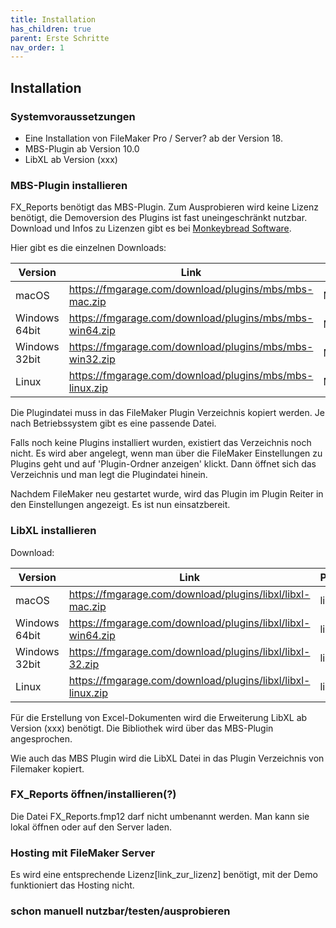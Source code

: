 ```yaml
---
title: Installation
has_children: true
parent: Erste Schritte
nav_order: 1
---
```


## Installation

### Systemvoraussetzungen

- Eine Installation von FileMaker Pro / Server? ab der Version 18.
- MBS-Plugin ab Version 10.0
- LibXL ab Version (xxx)

### MBS-Plugin installieren

FX_Reports benötigt das MBS-Plugin. Zum Ausprobieren wird keine Lizenz benötigt, die Demoversion des Plugins ist fast uneingeschränkt nutzbar. Download und Infos zu Lizenzen gibt es bei [Monkeybread Software](https://www.monkeybreadsoftware.com/filemaker/buy/).

Hier gibt es die einzelnen Downloads:

|Version|Link|Plugindatei|
|-|-|-|
| macOS | https://fmgarage.com/download/plugins/mbs/mbs-mac.zip | MBS.fmplugin |
| Windows 64bit | https://fmgarage.com/download/plugins/mbs/mbs-win64.zip | MBS.fmx64 |
| Windows 32bit | https://fmgarage.com/download/plugins/mbs/mbs-win32.zip | MBS.fmx |
| Linux | https://fmgarage.com/download/plugins/mbs/mbs-linux.zip | MBS.xxx.fmx |

Die Plugindatei muss in das FileMaker Plugin Verzeichnis kopiert werden. Je nach Betriebssystem gibt es eine passende Datei.

Falls noch keine Plugins installiert wurden, existiert das Verzeichnis noch nicht. Es wird aber angelegt, wenn man über die FileMaker Einstellungen zu Plugins geht und auf 'Plugin-Ordner anzeigen' klickt. Dann öffnet sich das Verzeichnis und man legt die Plugindatei hinein.

Nachdem FileMaker neu gestartet wurde, wird das Plugin im Plugin Reiter in den Einstellungen angezeigt. Es ist nun einsatzbereit.

### LibXL installieren

Download:

|Version|Link|Plugindatei|
|-|-|-|
| macOS | https://fmgarage.com/download/plugins/libxl/libxl-mac.zip | libxl.dylib |
| Windows 64bit | https://fmgarage.com/download/plugins/libxl/libxl-win64.zip | libxl.dll |
| Windows 32bit | https://fmgarage.com/download/plugins/libxl/libxl-32.zip | libxl32.dll |
| Linux | https://fmgarage.com/download/plugins/libxl/libxl-linux.zip | libxl<area>.so |

Für die Erstellung von Excel-Dokumenten wird die Erweiterung LibXL ab Version (xxx) benötigt. Die Bibliothek wird über das MBS-Plugin angesprochen.

Wie auch das MBS Plugin wird die LibXL Datei in das Plugin Verzeichnis von Filemaker kopiert.

### FX_Reports öffnen/installieren(?)

Die Datei FX_Reports.fmp12 darf nicht umbenannt werden. Man kann sie lokal öffnen oder auf den Server laden.

### Hosting mit FileMaker Server

Es wird eine entsprechende Lizenz[link_zur_lizenz] benötigt, mit der Demo funktioniert das Hosting nicht.

### schon manuell nutzbar/testen/ausprobieren
